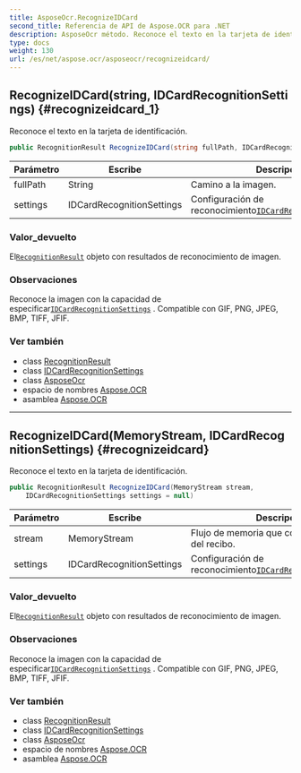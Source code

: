 ```yaml
---
title: AsposeOcr.RecognizeIDCard
second_title: Referencia de API de Aspose.OCR para .NET
description: AsposeOcr método. Reconoce el texto en la tarjeta de identificación.
type: docs
weight: 130
url: /es/net/aspose.ocr/asposeocr/recognizeidcard/
---
```

## RecognizeIDCard(string, IDCardRecognitionSettings) {#recognizeidcard_1}

Reconoce el texto en la tarjeta de identificación.

```csharp
public RecognitionResult RecognizeIDCard(string fullPath, IDCardRecognitionSettings settings = null)
```

| Parámetro | Escribe | Descripción |
| --- | --- | --- |
| fullPath | String | Camino a la imagen. |
| settings | IDCardRecognitionSettings | Configuración de reconocimiento[`IDCardRecognitionSettings`](../../idcardrecognitionsettings/). |

### Valor_devuelto

El[`RecognitionResult`](../../recognitionresult/) objeto con resultados de reconocimiento de imagen.

### Observaciones

Reconoce la imagen con la capacidad de especificar[`IDCardRecognitionSettings`](../../idcardrecognitionsettings/) . Compatible con GIF, PNG, JPEG, BMP, TIFF, JFIF.

### Ver también

* class [RecognitionResult](../../recognitionresult/)
* class [IDCardRecognitionSettings](../../idcardrecognitionsettings/)
* class [AsposeOcr](../)
* espacio de nombres [Aspose.OCR](../../asposeocr/)
* asamblea [Aspose.OCR](../../../)

---

## RecognizeIDCard(MemoryStream, IDCardRecognitionSettings) {#recognizeidcard}

Reconoce el texto en la tarjeta de identificación.

```csharp
public RecognitionResult RecognizeIDCard(MemoryStream stream, 
    IDCardRecognitionSettings settings = null)
```

| Parámetro | Escribe | Descripción |
| --- | --- | --- |
| stream | MemoryStream | Flujo de memoria que contiene la imagen del recibo. |
| settings | IDCardRecognitionSettings | Configuración de reconocimiento[`IDCardRecognitionSettings`](../../idcardrecognitionsettings/). |

### Valor_devuelto

El[`RecognitionResult`](../../recognitionresult/) objeto con resultados de reconocimiento de imagen.

### Observaciones

Reconoce la imagen con la capacidad de especificar[`IDCardRecognitionSettings`](../../idcardrecognitionsettings/) . Compatible con GIF, PNG, JPEG, BMP, TIFF, JFIF.

### Ver también

* class [RecognitionResult](../../recognitionresult/)
* class [IDCardRecognitionSettings](../../idcardrecognitionsettings/)
* class [AsposeOcr](../)
* espacio de nombres [Aspose.OCR](../../asposeocr/)
* asamblea [Aspose.OCR](../../../)



